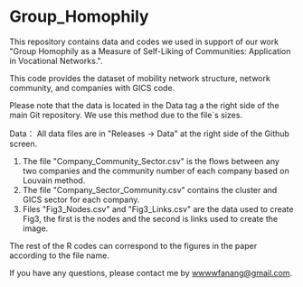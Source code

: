 # Group_Homophily

This repository contains data and codes we used in support of our work 
"Group Homophily as a Measure of Self-Liking of Communities: Application in Vocational Networks.".

This code provides the dataset of mobility network structure, network community, and companies with GICS code. 

Please note that the data is located in the Data tag a the right side of the main Git repository. We use this method due to the file`s sizes. 

Data：
All data files are in "Releases -> Data" at the right side of the Github screen. 
1. The file "Company_Community_Sector.csv" is the flows between any two companies and the community number of each company based on Louvain method. 
2. The file "Company_Sector_Community.csv" contains the cluster and GICS sector for each company.
3. Files "Fig3_Nodes.csv" and "Fig3_Links.csv" are the data used to create Fig3, the first is the nodes and the second is links used to create the image.

The rest of the R codes can correspond to the figures in the paper according to the file name.

If you have any questions, please contact me by wwwwfanang@gmail.com.
